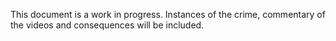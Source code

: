 This document is a work in progress. Instances of the crime, commentary of the videos and consequences will be included.